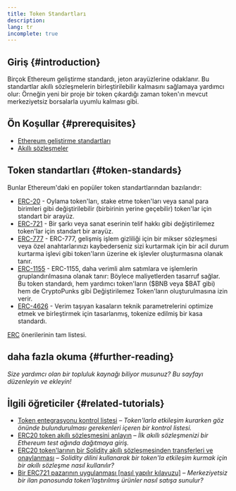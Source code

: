 ```yaml
---
title: Token Standartları
description:
lang: tr
incomplete: true
---
```


## Giriş {#introduction}

Birçok Ethereum geliştirme standardı, jeton arayüzlerine odaklanır. Bu standartlar akıllı sözleşmelerin birleştirilebilir kalmasını sağlamaya yardımcı olur: Örneğin yeni bir proje bir token çıkardığı zaman token'ın mevcut merkeziyetsiz borsalarla uyumlu kalması gibi.

## Ön Koşullar {#prerequisites}

- [Ethereum geliştirme standartları](/developers/docs/standards/)
- [Akıllı sözleşmeler](/developers/docs/smart-contracts/)

## Token standartları {#token-standards}

Bunlar Ethereum'daki en popüler token standartlarından bazılarıdır:

- [ERC-20](/developers/docs/standards/tokens/erc-20/) - Oylama token'ları, stake etme token'ları veya sanal para birimleri gibi değiştirilebilir (birbirinin yerine geçebilir) token'lar için standart bir arayüz.
- [ERC-721](/developers/docs/standards/tokens/erc-721/) - Bir şarkı veya sanat eserinin telif hakkı gibi değiştirilemez token'lar için standart bir arayüz.
- [ERC-777](/developers/docs/standards/tokens/erc-777/) - ERC-777, gelişmiş işlem gizliliği için bir mikser sözleşmesi veya özel anahtarlarınızı kaybederseniz sizi kurtarmak için bir acil durum kurtarma işlevi gibi token'ların üzerine ek işlevler oluşturmasına olanak tanır.
- [ERC-1155](/developers/docs/standards/tokens/erc-1155/) - ERC-1155, daha verimli alım satımlara ve işlemlerin gruplandırılmasına olanak tanır: Böylece maliyetlerden tasarruf sağlar. Bu token standardı, hem yardımcı token'ların ($BNB veya $BAT gibi) hem de CryptoPunks gibi Değiştirilemez Token'ların oluşturulmasına izin verir.
- [ERC-4626](/developers/docs/standards/tokens/erc-4626/) - Verim taşıyan kasaların teknik parametrelerini optimize etmek ve birleştirmek için tasarlanmış, tokenize edilmiş bir kasa standardı.

[ERC](https://eips.ethereum.org/erc) önerilerinin tam listesi.

## daha fazla okuma {#further-reading}

_Size yardımcı olan bir topluluk kaynağı biliyor musunuz? Bu sayfayı düzenleyin ve ekleyin!_

## İlgili öğreticiler {#related-tutorials}

- [Token entegrasyonu kontrol listesi](/developers/tutorials/token-integration-checklist/) _– Token'larla etkileşim kurarken göz önünde bulundurulması gerekenleri içeren bir kontrol listesi._
- [ERC20 token akıllı sözleşmesini anlayın](/developers/tutorials/understand-the-erc-20-token-smart-contract/) _– İlk akıllı sözleşmenizi bir Ethereum test ağında dağıtmaya giriş._
- [ERC20 token'larının bir Solidity akıllı sözleşmesinden transferleri ve onaylanması](/developers/tutorials/transfers-and-approval-of-erc-20-tokens-from-a-solidity-smart-contract/) _– Solidity dilini kullanarak bir token'la etkileşim kurmak için bir akıllı sözleşme nasıl kullanılır?_
- [Bir ERC721 pazarının uygulanması [nasıl yapılır kılavuzu]](/developers/tutorials/how-to-implement-an-erc721-market/) _– Merkeziyetsiz bir ilan panosunda token'laştırılmış ürünler nasıl satışa sunulur?_
